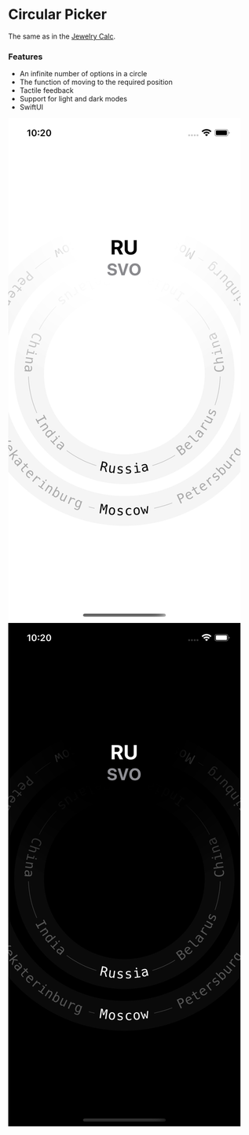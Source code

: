 # Circular Picker
The same as in the [Jewelry Calc](https://apps.apple.com/app/jewelry-calc/id1576263506).

### Features
- An infinite number of options in a circle
- The function of moving to the required position
- Tactile feedback
- Support for light and dark modes
- SwiftUI

![Light](https://github.com/Artem-Viveritsa/CircularPicker/blob/main/Light.png)
![Dark](https://github.com/Artem-Viveritsa/CircularPicker/blob/main/Dark.png)
